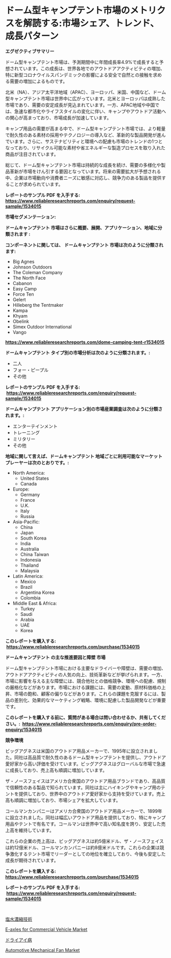 <p><h1>ドーム型キャンプテント市場のメトリクスを解読する:市場シェア、トレンド、成長パターン</h1></p><p><strong>エグゼクティブサマリー</strong></p>
<p><p>ドーム型キャンプテント市場は、予測期間中に年間成長率4.9%で成長すると予想されています。この成長は、世界各地でのアウトドアアクティビティの増加、特に新型コロナウイルスパンデミックの影響による安全で自然との接触を求める需要の増加によるものです。</p><p>北米（NA）、アジア太平洋地域（APAC）、ヨーロッパ、米国、中国など、ドーム型キャンプテント市場は世界中に広がっています。北米とヨーロッパは成熟した市場であり、需要の安定成長が見込まれています。一方、APAC地域や中国では、急速な都市化やライフスタイルの変化に伴い、キャンプやアウトドア活動への関心が高まっており、市場成長が加速しています。</p><p>キャンプ用品の需要が高まる中で、ドーム型キャンプテント市場では、より軽量で耐久性のある素材の採用やテクノロジーの導入など、革新的な製品開発が進んでいます。さらに、サステナビリティと環境への配慮も市場のトレンドの1つとなっており、リサイクル可能な素材や省エネルギーな製造プロセスを取り入れた商品が注目されています。</p><p>総じて、ドーム型キャンプテント市場は持続的な成長を続け、需要の多様化や製品革新が市場をけん引する要因となっています。将来の需要拡大が予想される中、企業は市場動向や消費者ニーズに敏感に対応し、競争力のある製品を提供することが求められています。</p></p>
<p><strong>レポートのサンプル PDF を入手する: <a href="https://www.reliableresearchreports.com/enquiry/request-sample/1534015">https://www.reliableresearchreports.com/enquiry/request-sample/1534015</a></strong></p>
<p><strong>市場セグメンテーション:</strong></p>
<p><strong> ドームキャンプテント 市場はさらに概要、展開、アプリケーション、地域に分類されます :</strong></p>
<p><strong>コンポーネントに関しては、 ドームキャンプテント 市場は次のように分類されます: &nbsp;</strong></p>
<p><ul><li>Big Agnes</li><li>Johnson Outdoors</li><li>The Coleman Company</li><li>The North Face</li><li>Cabanon</li><li>Easy Camp</li><li>Force Ten</li><li>Gelert</li><li>Hilleberg the Tentmaker</li><li>Kampa</li><li>Khyam</li><li>Obelink</li><li>Simex Outdoor International</li><li>Vango</li></ul></p>
<p><strong><a href="https://www.reliableresearchreports.com/dome-camping-tent-r1534015">https://www.reliableresearchreports.com/dome-camping-tent-r1534015</a></strong></p>
<p><strong> ドームキャンプテント タイプ別の市場分析は次のように分類されます。:</strong></p>
<p><ul><li>二人</li><li>フォー・ピープル</li><li>その他</li></ul></p>
<p><strong>レポートのサンプル PDF を入手する: &nbsp;<a href="https://www.reliableresearchreports.com/enquiry/request-sample/1534015">https://www.reliableresearchreports.com/enquiry/request-sample/1534015</a></strong></p>
<p><strong> ドームキャンプテント アプリケーション別の市場産業調査は次のように分類されます。:</strong></p>
<p><ul><li>エンターテインメント</li><li>トレーニング</li><li>ミリタリー</li><li>その他</li></ul></p>
<p><strong>地域に関して言えば、ドームキャンプテント 地域ごとに利用可能なマーケットプレーヤーは次のとおりです。:</strong></p>
<p><ul>
    <li>
        North America:
        <ul>
            <li>United States</li>
            <li>Canada</li>
        </ul>
    </li>
    <li>
        Europe:
        <ul>
            <li>Germany</li>
            <li>France</li>
            <li>U.K.</li>
            <li>Italy</li>
            <li>Russia</li>
        </ul>
    </li>
    <li>
        Asia-Pacific:
        <ul>
            <li>China</li>
            <li>Japan</li>
            <li>South Korea</li>
            <li>India</li>
            <li>Australia</li>
            <li>China Taiwan</li>
            <li>Indonesia</li>
            <li>Thailand</li>
            <li>Malaysia</li>
        </ul>
    </li>
    <li>
        Latin America:
        <ul>
            <li>Mexico</li>
            <li>Brazil</li>
            <li>Argentina Korea</li>
            <li>Colombia</li>
        </ul>
    </li>
    <li>
        Middle East & Africa:
        <ul>
            <li>Turkey</li>
            <li>Saudi</li>
            <li>Arabia</li>
            <li>UAE</li>
            <li>Korea</li>
        </ul>
    </li>
    </ul></p>
<p><strong>このレポートを購入する: &nbsp;<a href="https://www.reliableresearchreports.com/purchase/1534015">https://www.reliableresearchreports.com/purchase/1534015</a></strong></p>
<p><strong>ドームキャンプテント の主な推進要因と障壁 市場</strong></p>
<p><p>ドーム型キャンプテント市場における主要なドライバーや障壁は、需要の増加、アウトドアアクティビティの人気の向上、技術革新などが挙げられます。一方、市場に影響を与える主な障壁には、競合他社との価格競争、環境への配慮、規制の厳格化などがあります。市場における課題には、需要の変動、原材料価格の上昇、市場の飽和、顧客の偏りなどがあります。これらの課題を克服するには、製品の差別化、効果的なマーケティング戦略、環境に配慮した製品開発などが重要です。</p></p>
<p><strong>このレポートを購入する前に、質問がある場合は問い合わせるか、共有してください。:&nbsp; <a href="https://www.reliableresearchreports.com/enquiry/pre-order-enquiry/1534015">https://www.reliableresearchreports.com/enquiry/pre-order-enquiry/1534015</a></strong></p>
<p><strong>競争環境</strong></p>
<p><p>ビッグアグネスは米国のアウトドア用品メーカーで、1995年に設立されました。同社は高品質で耐久性のあるドーム型キャンプテントを提供し、アウトドア愛好家から高い評価を受けています。ビッグアグネスはグローバルな市場で急速に成長しており、売上高も順調に増加しています。</p><p>ザ・ノースフェイスはアメリカ合衆国のアウトドア用品ブランドであり、高品質で信頼性のある製品で知られています。同社は主にハイキングやキャンプ用のテントを提供しており、世界中のアウトドア愛好家から支持を受けています。売上高も順調に増加しており、市場シェアを拡大しています。</p><p>コールマンカンパニーはアメリカ合衆国のアウトドア用品メーカーで、1899年に設立されました。同社は幅広いアウトドア用品を提供しており、特にキャンプ用品やテントで有名です。コールマンは世界中で高い知名度を誇り、安定した売上高を維持しています。</p><p>これらの企業の売上高は、ビッグアグネスは約5億米ドル、ザ・ノースフェイスは約12億米ドル、コールマンカンパニーは約8億米ドルです。これらの企業は競争激化するテント市場でリーダーとしての地位を確立しており、今後も安定した成長が期待されています。</p></p>
<p><strong>このレポートを購入する: &nbsp; <a href="https://www.reliableresearchreports.com/purchase/1534015">https://www.reliableresearchreports.com/purchase/1534015</a></strong></p>
<p><strong>レポートのサンプル PDF を入手する: &nbsp;<a href="https://www.reliableresearchreports.com/enquiry/request-sample/1534015">https://www.reliableresearchreports.com/enquiry/request-sample/1534015</a></strong><strong></strong></p>
<p>&nbsp;</p>
<p><p><a href="https://medium.com/@attyourniture/%E5%A1%A9%E6%B0%B4%E6%BF%83%E7%B8%AE%E6%8A%80%E8%A1%93%E3%81%AE%E5%B8%82%E5%A0%B4%E5%88%86%E6%9E%90-%E3%81%9D%E3%81%AEcagr-%E5%B8%82%E5%A0%B4%E3%82%BB%E3%82%B0%E3%83%A1%E3%83%B3%E3%83%86%E3%83%BC%E3%82%B7%E3%83%A7%E3%83%B3-%E3%81%8A%E3%82%88%E3%81%B3%E4%B8%96%E7%95%8C%E5%85%A8%E4%BD%93%E3%81%AE%E7%94%A3%E6%A5%AD%E3%81%AE%E6%A6%82%E8%A6%81-144c6dd29cae">塩水濃縮技術</a></p><p><a href="https://issuu.com/reportprime-2/docs/e-axles-for-commercial-vehicle-market-size-2030.pp">E-axles for Commercial Vehicle Market</a></p><p><a href="https://medium.com/@trevawiszk20231/%E3%83%89%E3%83%A9%E3%82%A4%E3%82%A2%E3%82%A4%E7%97%85%E5%B8%82%E5%A0%B4%E3%81%AE%E5%88%86%E6%9E%90-%E3%82%B0%E3%83%AD%E3%83%BC%E3%83%90%E3%83%AB%E7%94%A3%E6%A5%AD%E3%81%AE%E5%B1%95%E6%9C%9B%E3%81%A8%E4%BA%88%E6%B8%AC-2024%E5%B9%B4%E3%81%8B%E3%82%892031%E5%B9%B4%E3%81%BE%E3%81%A7-8f79b2538be1">ドライアイ病</a></p><p><a href="https://issuu.com/reportprime-2/docs/automotive-mechanical-fan-market-size-2030.pptx">Automotive Mechanical Fan Market</a></p></p>